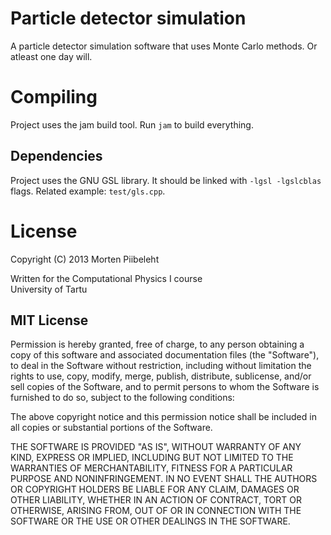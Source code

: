 Particle detector simulation
============================
A particle detector simulation software that uses Monte Carlo methods.
Or atleast one day will.

Compiling
=========
Project uses the jam build tool. Run `jam` to build everything.

Dependencies
------------
Project uses the GNU GSL library. It should be linked with
`-lgsl -lgslcblas` flags. Related example: `test/gls.cpp`.

License
=======
Copyright (C) 2013 Morten Piibeleht

Written for the Computational Physics I course  
University of Tartu

MIT License
-----------

Permission is hereby granted, free of charge, to any person obtaining
a copy of this software and associated documentation files (the "Software"),
to deal in the Software without restriction, including without limitation
the rights to use, copy, modify, merge, publish, distribute, sublicense,
and/or sell copies of the Software, and to permit persons to whom
the Software is furnished to do so, subject to the following conditions:

The above copyright notice and this permission notice shall be included
in all copies or substantial portions of the Software.

THE SOFTWARE IS PROVIDED "AS IS", WITHOUT WARRANTY OF ANY KIND, EXPRESS
OR IMPLIED, INCLUDING BUT NOT LIMITED TO THE WARRANTIES OF MERCHANTABILITY,
FITNESS FOR A PARTICULAR PURPOSE AND NONINFRINGEMENT. IN NO EVENT SHALL
THE AUTHORS OR COPYRIGHT HOLDERS BE LIABLE FOR ANY CLAIM, DAMAGES OR OTHER
LIABILITY, WHETHER IN AN ACTION OF CONTRACT, TORT OR OTHERWISE, ARISING
FROM, OUT OF OR IN CONNECTION WITH THE SOFTWARE OR THE USE OR OTHER
DEALINGS IN THE SOFTWARE.
